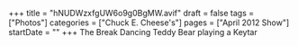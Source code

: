 +++
title = "hNUDWzxfgUW6o9g0BgMW.avif"
draft = false
tags = ["Photos"]
categories = ["Chuck E. Cheese's"]
pages = ["April 2012 Show"]
startDate = ""
+++
The Break Dancing Teddy Bear playing a Keytar
